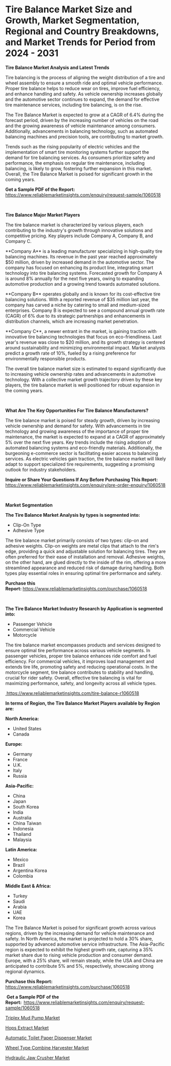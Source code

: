 <p><h1>Tire Balance Market Size and Growth, Market Segmentation, Regional and Country Breakdowns, and Market Trends for Period from 2024 -  2031</h1></p><p><strong>Tire Balance Market Analysis and Latest Trends</strong></p>
<p><p>Tire balancing is the process of aligning the weight distribution of a tire and wheel assembly to ensure a smooth ride and optimal vehicle performance. Proper tire balance helps to reduce wear on tires, improve fuel efficiency, and enhance handling and safety. As vehicle ownership increases globally and the automotive sector continues to expand, the demand for effective tire maintenance services, including tire balancing, is on the rise.</p><p>The Tire Balance Market is expected to grow at a CAGR of 6.4% during the forecast period, driven by the increasing number of vehicles on the road and the growing awareness of vehicle maintenance among consumers. Additionally, advancements in balancing technology, such as automated balancing machines and precision tools, are contributing to market growth. </p><p>Trends such as the rising popularity of electric vehicles and the implementation of smart tire monitoring systems further support the demand for tire balancing services. As consumers prioritize safety and performance, the emphasis on regular tire maintenance, including balancing, is likely to grow, fostering further expansion in this market. Overall, the Tire Balance Market is poised for significant growth in the coming years.</p></p>
<p><strong>Get a Sample PDF of the Report:&nbsp;</strong> <a href="https://www.reliablemarketinsights.com/enquiry/request-sample/1060518?utm_campaign=1626&utm_medium=2&utm_source=Github&utm_content=ia&utm_term=18102024&utm_id=tire-balance">https://www.reliablemarketinsights.com/enquiry/request-sample/1060518</a></p>
<p>&nbsp;</p>
<p><strong>Tire Balance Major Market Players</strong></p>
<p><p>The tire balance market is characterized by various players, each contributing to the industry's growth through innovative solutions and competitive pricing. Key players include Company A, Company B, and Company C.</p><p>**Company A** is a leading manufacturer specializing in high-quality tire balancing machines. Its revenue in the past year reached approximately $50 million, driven by increased demand in the automotive sector. The company has focused on enhancing its product line, integrating smart technology into tire balancing systems. Forecasted growth for Company A is around 8% annually for the next five years, owing to expanding automotive production and a growing trend towards automated solutions.</p><p>**Company B** operates globally and is known for its cost-effective tire balancing solutions. With a reported revenue of $35 million last year, the company has carved a niche by catering to small and medium-sized enterprises. Company B is expected to see a compound annual growth rate (CAGR) of 6% due to its strategic partnerships and enhancements in distribution channels, which are increasing market penetration.</p><p>**Company C**, a newer entrant in the market, is gaining traction with innovative tire balancing technologies that focus on eco-friendliness. Last year's revenue was close to $20 million, and its growth strategy is centered around sustainability and minimizing environmental impact. Market analysts predict a growth rate of 10%, fueled by a rising preference for environmentally responsible products.</p><p>The overall tire balance market size is estimated to expand significantly due to increasing vehicle ownership rates and advancements in automotive technology. With a collective market growth trajectory driven by these key players, the tire balance market is well positioned for robust expansion in the coming years.</p></p>
<p>&nbsp;</p>
<p><strong>What Are The Key Opportunities For Tire Balance Manufacturers?</strong></p>
<p><p>The tire balance market is poised for steady growth, driven by increasing vehicle ownership and demand for safety. With advancements in tire technology and growing awareness of the importance of proper tire maintenance, the market is expected to expand at a CAGR of approximately 5% over the next five years. Key trends include the rising adoption of automated balancing systems and eco-friendly materials. Additionally, the burgeoning e-commerce sector is facilitating easier access to balancing services. As electric vehicles gain traction, the tire balance market will likely adapt to support specialized tire requirements, suggesting a promising outlook for industry stakeholders.</p></p>
<p><strong>Inquire or Share Your Questions If Any Before Purchasing This Report:</strong> <a href="https://www.reliablemarketinsights.com/enquiry/pre-order-enquiry/1060518?utm_campaign=1626&utm_medium=2&utm_source=Github&utm_content=ia&utm_term=18102024&utm_id=tire-balance">https://www.reliablemarketinsights.com/enquiry/pre-order-enquiry/1060518</a></p>
<p>&nbsp;</p>
<p><strong>Market Segmentation</strong></p>
<p><strong>The Tire Balance Market Analysis by types is segmented into:</strong></p>
<p><ul><li>Clip-On Type</li><li>Adhesive Type</li></ul></p>
<p><p>The tire balance market primarily consists of two types: clip-on and adhesive weights. Clip-on weights are metal clips that attach to the rim's edge, providing a quick and adjustable solution for balancing tires. They are often preferred for their ease of installation and removal. Adhesive weights, on the other hand, are glued directly to the inside of the rim, offering a more streamlined appearance and reduced risk of damage during handling. Both types play essential roles in ensuring optimal tire performance and safety.</p></p>
<p><strong>Purchase this Report:&nbsp;</strong><a href="https://www.reliablemarketinsights.com/purchase/1060518?utm_campaign=1626&utm_medium=2&utm_source=Github&utm_content=ia&utm_term=18102024&utm_id=tire-balance">https://www.reliablemarketinsights.com/purchase/1060518</a></p>
<p>&nbsp;</p>
<p><strong>The Tire Balance Market Industry Research by Application is segmented into:</strong></p>
<p><ul><li>Passenger Vehicle</li><li>Commercial Vehicle</li><li>Motorcycle</li></ul></p>
<p><p>The tire balance market encompasses products and services designed to ensure optimal tire performance across various vehicle segments. In passenger vehicles, proper tire balance enhances ride comfort and fuel efficiency. For commercial vehicles, it improves load management and extends tire life, promoting safety and reducing operational costs. In the motorcycle segment, tire balance contributes to stability and handling, crucial for rider safety. Overall, effective tire balancing is vital for maximizing performance, safety, and longevity across all vehicle types.</p></p>
<p><a href="https://www.reliablemarketinsights.com/tire-balance-r1060518?utm_campaign=1626&utm_medium=2&utm_source=Github&utm_content=ia&utm_term=18102024&utm_id=tire-balance">&nbsp;https://www.reliablemarketinsights.com/tire-balance-r1060518</a></p>
<p><strong>In terms of Region, the Tire Balance Market Players available by Region are:</strong></p>
<p>
    <p> <strong> North America: </strong>
        <ul>
            <li>United States</li>
            <li>Canada</li>
        </ul>
        </p> 
    <p> <strong> Europe: </strong>
        <ul>
            <li>Germany</li>
            <li>France</li>
            <li>U.K.</li>
            <li>Italy</li>
            <li>Russia</li>
        </ul>
        </p> 
    <p> <strong> Asia-Pacific: </strong>
        <ul>
            <li>China</li>
            <li>Japan</li>
            <li>South Korea</li>
            <li>India</li>
            <li>Australia</li>
            <li>China Taiwan</li>
            <li>Indonesia</li>
            <li>Thailand</li>
            <li>Malaysia</li>
        </ul>
        </p> 
    <p> <strong> Latin America: </strong>
        <ul>
            <li>Mexico</li>
            <li>Brazil</li>
            <li>Argentina Korea</li>
            <li>Colombia</li>
        </ul>
        </p> 
    <p> <strong> Middle East & Africa: </strong>
        <ul>
            <li>Turkey</li>
            <li>Saudi</li>
            <li>Arabia</li>
            <li>UAE</li>
            <li>Korea</li>
        </ul>
    </p>
    </p>
<p><p>The Tire Balance Market is poised for significant growth across various regions, driven by the increasing demand for vehicle maintenance and safety. In North America, the market is projected to hold a 30% share, supported by advanced automotive service infrastructure. The Asia-Pacific region is expected to exhibit the highest growth rate, capturing a 35% market share due to rising vehicle production and consumer demand. Europe, with a 25% share, will remain steady, while the USA and China are anticipated to contribute 5% and 5%, respectively, showcasing strong regional dynamics.</p></p>
<p><strong>Purchase this Report: </strong><a href="https://www.reliablemarketinsights.com/purchase/1060518?utm_campaign=1626&utm_medium=2&utm_source=Github&utm_content=ia&utm_term=18102024&utm_id=tire-balance">https://www.reliablemarketinsights.com/purchase/1060518</a></p>
<p>&nbsp;<strong>Get a Sample PDF of the Report:&nbsp;&nbsp;</strong><a href="https://www.reliablemarketinsights.com/enquiry/request-sample/1060518?utm_campaign=1626&utm_medium=2&utm_source=Github&utm_content=ia&utm_term=18102024&utm_id=tire-balance">https://www.reliablemarketinsights.com/enquiry/request-sample/1060518</a></p>
<p><strong></strong></p>
<p><p><a href="https://www.linkedin.com/pulse/triplex-mud-pump-market-innovations-trends-comprehensive-txhcf?utm_campaign=1626&utm_medium=2&utm_source=Github&utm_content=ia&utm_term=18102024&utm_id=tire-balance">Triplex Mud Pump Market</a></p><p><a href="https://www.linkedin.com/pulse/future-hops-extract-market-global-forecast-trends-2024-dqvue?utm_campaign=1626&utm_medium=2&utm_source=Github&utm_content=ia&utm_term=18102024&utm_id=tire-balance">Hops Extract Market</a></p><p><a href="https://www.linkedin.com/pulse/automatic-toilet-paper-dispenser-spectrum-usage-patterns-sector-gabzf?utm_campaign=1626&utm_medium=2&utm_source=Github&utm_content=ia&utm_term=18102024&utm_id=tire-balance">Automatic Toilet Paper Dispenser Market</a></p><p><a href="https://www.linkedin.com/pulse/wheel-type-combine-harvester-market-refracting-trends-consumer-o75df?utm_campaign=1626&utm_medium=2&utm_source=Github&utm_content=ia&utm_term=18102024&utm_id=tire-balance">Wheel Type Combine Harvester Market</a></p><p><a href="https://www.linkedin.com/pulse/emerging-trends-hydraulic-jaw-crusher-market-global-outlook-x6usf?utm_campaign=1626&utm_medium=2&utm_source=Github&utm_content=ia&utm_term=18102024&utm_id=tire-balance">Hydraulic Jaw Crusher Market</a></p></p>